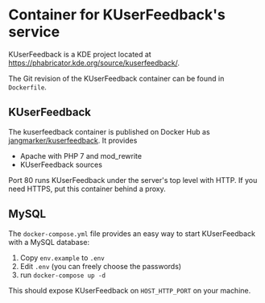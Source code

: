# Container for KUserFeedback's service

KUserFeedback is a KDE project located at https://phabricator.kde.org/source/kuserfeedback/.

The Git revision of the KUserFeedback container can be found in `Dockerfile`.

## KUserFeedback
The kuserfeedback container is published on Docker Hub as [jangmarker/kuserfeedback](https://hub.docker.com/r/jangmarker/kuserfeedback). It provides

- Apache with PHP 7 and mod_rewrite
- KUserFeedback sources

Port 80 runs KUserFeedback under the server's top level with HTTP. If you need HTTPS, put this container behind a proxy.

## MySQL
The `docker-compose.yml` file provides an easy way to start KUserFeedback with a MySQL database:
1. Copy `env.example` to `.env`
2. Edit `.env` (you can freely choose the passwords)
3. run `docker-compose up -d`

This should expose KUserFeedback on `HOST_HTTP_PORT` on your machine.
